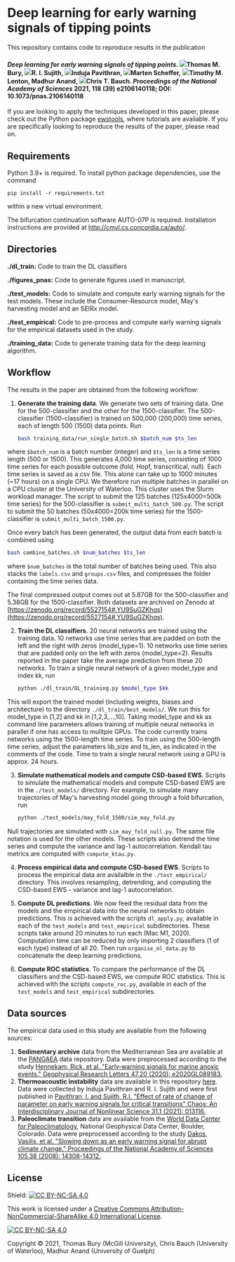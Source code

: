 # Deep learning for early warning signals of tipping points
This repository contains code to reproduce results in the publication

#### *Deep learning for early warning signals of tipping points*. [![](https://orcid.org/sites/default/files/images/orcid_16x16.png)](https://orcid.org/0000-0003-1595-9444)Thomas M. Bury, [![](https://orcid.org/sites/default/files/images/orcid_16x16.png)](https://orcid.org/0000-0002-0791-7896)R. I. Sujith, [![](https://orcid.org/sites/default/files/images/orcid_16x16.png)](https://orcid.org/0000-0002-4923-2537)Induja Pavithran, [![](https://orcid.org/sites/default/files/images/orcid_16x16.png)](https://orcid.org/[0000-0002-2100-0312](https://orcid.org/0000-0002-2100-0312))Marten Scheffer, [![](https://orcid.org/sites/default/files/images/orcid_16x16.png)](https://orcid.org/0000-0002-6725-7498)Timothy M. Lenton, Madhur Anand, [![](https://orcid.org/sites/default/files/images/orcid_16x16.png)](https://orcid.org/0000-0001-6214-6601)Chris T. Bauch. *Proceedings of the National Academy of Sciences* 2021, 118 (39) e2106140118; DOI: 10.1073/pnas.2106140118

If you are looking to apply the techniques developed in this paper, please check out the Python package [ewstools](https://github.com/ThomasMBury/ewstools), where tutorials are available. If you are specifically looking to reproduce the results of the paper, please read on.


## Requirements

Python 3.9+ is required. To install python package dependencies, use the command

```setup
pip install -r requirements.txt
```
within a new virtual environment.

The bifurcation continuation software AUTO-07P is required. Installation instructions are provided at
http://cmvl.cs.concordia.ca/auto/.


## Directories

**./dl_train:** Code to train the DL classifiers

**./figures_pnas:** Code to generate figures used in manuscript.

**./test_models:** Code to simulate and compute early warning signals for the test models. These include the Consumer-Resource model, May's harvesting model and an SEIRx model.

**./test_empirical:** Code to pre-process and compute early warning signals for the empirical datasets used in the study.

**./training_data:** Code to generate training data for the deep learning algorithm.


## Workflow

The results in the paper are obtained from the following workflow:

1. **Generate the training data**.
We generate two sets of training data. One for the 500-classifier and the other for the 1500-classifier. The 500-classifier (1500-classifier) is trained on 500,000 (200,000) time series, each of length 500 (1500) data points. Run

   ```bash
   bash training_data/run_single_batch.sh $batch_num $ts_len
   ```

where `$batch_num` is a batch number (integer) and `$ts_len` is a time series length (500 or 1500). This generates 4,000 time series, consisting of 1000 time series for each possible outcome (fold, Hopf, transcritical, null). Each time series is saved as a csv file. This alone can take up to 1000 minutes (~17 hours) on a single CPU. We therefore run multiple batches in parallel on a CPU cluster at the University of Waterloo. This cluster uses the Slurm workload manager. The script to submit the 125 batches (125x4000=500k time series) for the 500-classifier is `submit_multi_batch_500.py`. The script to submit the 50 batches (50x4000=200k time series) for the 1500-classifier is `submit_multi_batch_1500.py`.

Once every batch has been generated, the output data from each batch is combined using

   ```bash
   bash combine_batches.sh $num_batches $ts_len
   ```

where `$num_batches` is the total number of batches being used. This also stacks the `labels.csv` and `groups.csv` files, and compresses the folder containing the time series data.

The final compressed output comes out at 5.87GB for the 500-classifier and 5.38GB for the 1500-classifier. Both datasets are archived on Zenodo at [https://zenodo.org/record/5527154#.YU9SuGZKhqs](https://zenodo.org/record/5527154#.YU9SuGZKhqs).

2. **Train the DL classifiers**. 
20 neural networks are trained using the training data. 10 networks use time series that are padded on both the left and the right with zeros (model_type=1). 10 networks use time series that are padded only on the left with zeros (model_type=2). Results reported in the paper take the average prediction from these 20 networks.  To train a single neural network of a given model_type and index kk, run

   ```bash
   python ./dl_train/DL_training.py $model_type $kk
   ```

This will export the trained model (including weights, biases and architecture) to the directory `./dl_train/best_models/`. We run this for model_type in [1,2] and kk in [1,2,3,...,10]. Taking model_type and kk as command line parameters allows training of multiple neural networks in parallel if one has access to mulitple GPUs. The code currently trains networks using the 1500-length time series. To train using the 500-length time series, adjust the parameters lib_size and ts_len, as indicated in the comments of the code. Time to train a single neural network using a GPU is approx. 24 hours.

3. **Simulate mathematical models and compute CSD-based EWS**. 
Scripts to simulate the mathematical models and compute CSD-based EWS are in the `./test_models/` directory. For example, to simulate many trajectories of May's harvesting model going through a fold bifurcation, run

   ```bash
   python ./test_models/may_fold_1500/sim_may_fold.py
   ```

Null trajectories are simulated with `sim_may_fold_null.py`. The same file notation is used for the other models. These scripts also detrend the time series and compute the variance and lag-1 autocorrelation. Kendall tau metrics are computed with `compute_ktau.py`.

4. **Process empirical data and compute CSD-based EWS**. 
Scripts to process the empirical data are availalble in the `./test_empirical/` directory. This involves resampling, detrending, and computing the CSD-based EWS - variance and lag-1 autocorrelation.

5. **Compute DL predictions**. 
We now feed the residual data from the models and the empirical data into the neural networks to obtain predictions. This is achieved with the scripts `dl_apply.py`, available in each of the `test_models` and `test_empirical` subdirectories. These scripts take around 20 minutes to run each (Mac M1, 2020). Computation time can be reduced by only importing 2 classifiers (1 of each type) instead of all 20. Then run `organise_ml_data.py` to concatenate the deep learning predictions.

6. **Compute ROC statistics**. 
To compare the performance of the DL classifiers and the CSD-based EWS, we compute ROC statistics. This is achieved with the scripts `compute_roc.py`, available in each of the `test_models` and `test_empirical` subdirectories.


## Data sources

The empirical data used in this study are available from the following sources:
1. **Sedimentary archive** data from the Mediterranean Sea are available at the [PANGAEA](https://doi.pangaea.de/10.1594/PANGAEA.923197) data repository. Data were preprocessed according to the study [Hennekam, Rick, et al. "Early‐warning signals for marine anoxic events." Geophysical Research Letters 47.20 (2020): e2020GL089183.](https://agupubs.onlinelibrary.wiley.com/doi/full/10.1029/2020GL089183)
2. **Thermoacoustic instability** data are available in this repository [here](test_empirical/thermoacoustic/data/thermo_experiments). Data were collected by Induja Pavithran and R. I. Sujith and were first published in [Pavithran, I. and Sujith, R.I. "Effect of rate of change of parameter on early warning signals for critical transitions" Chaos: An Interdisciplinary Journal of Nonlinear Science 31.1 (2021): 013116.](https://aip.scitation.org/doi/full/10.1063/5.0025533?casa_token=isaRQyMz9J0AAAAA%3AnT4dG70bROSFkRSDm-7U6wDx20NTnSFuyUqAsobZKEjkwrnneG8ienGwLPkKmj56ZU7f3-aRH5F-&)
3. **Paleoclimate transition** data are available from the [World Data Center for Paleoclimatology](http://www.ncdc.noaa.gov/paleo/data.html), National Geophysical Data Center, Boulder, Colorado. Data were preprocessed according to the study [Dakos, Vasilis, et al. "Slowing down as an early warning signal for abrupt climate change." Proceedings of the National Academy of Sciences 105.38 (2008): 14308-14312.](https://www.pnas.org/content/105/38/14308.short)


## License
Shield: [![CC BY-NC-SA 4.0][cc-by-nc-sa-shield]][cc-by-nc-sa]

This work is licensed under a
[Creative Commons Attribution-NonCommercial-ShareAlike 4.0 International License][cc-by-nc-sa].

[![CC BY-NC-SA 4.0][cc-by-nc-sa-image]][cc-by-nc-sa]

[cc-by-nc-sa]: http://creativecommons.org/licenses/by-nc-sa/4.0/
[cc-by-nc-sa-image]: https://licensebuttons.net/l/by-nc-sa/4.0/88x31.png
[cc-by-nc-sa-shield]: https://img.shields.io/badge/License-CC%20BY--NC--SA%204.0-lightgrey.svg

Copyright © 2021, Thomas Bury (McGill University), Chris Bauch (University of Waterloo), Madhur Anand (University of Guelph)
